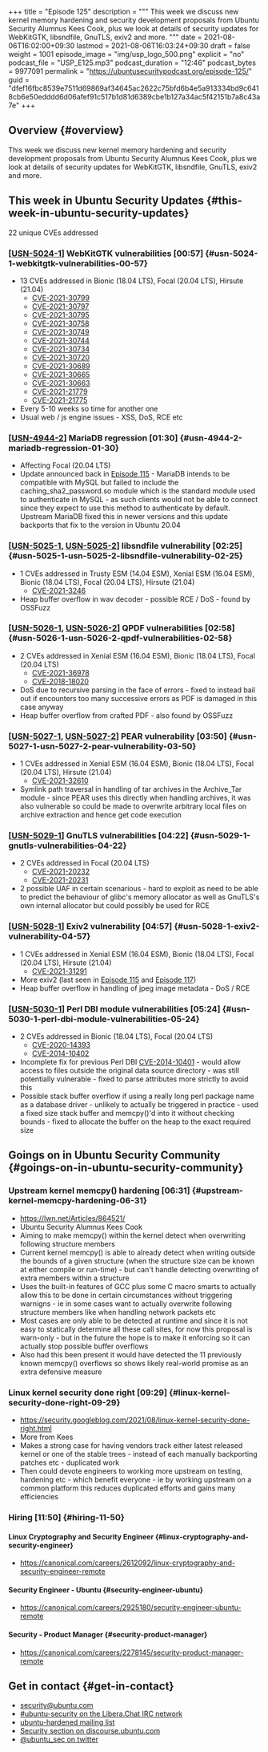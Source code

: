 +++
title = "Episode 125"
description = """
  This week we discuss new kernel memory hardening and security development
  proposals from Ubuntu Security Alumnus Kees Cook, plus we look at details
  of security updates for WebKitGTK, libsndfile, GnuTLS, exiv2 and more.
  """
date = 2021-08-06T16:02:00+09:30
lastmod = 2021-08-06T16:03:24+09:30
draft = false
weight = 1001
episode_image = "img/usp_logo_500.png"
explicit = "no"
podcast_file = "USP_E125.mp3"
podcast_duration = "12:46"
podcast_bytes = 9977091
permalink = "https://ubuntusecuritypodcast.org/episode-125/"
guid = "dfef16fbc8539e7511d69869af34645ac2622c75bfd6b4e5a913334bd9c6418cb6e50edddd6d06afef91c517b1d81d6389cbe1b127a34ac5f42151b7a8c43a7e"
+++

## Overview {#overview}

This week we discuss new kernel memory hardening and security development
proposals from Ubuntu Security Alumnus Kees Cook, plus we look at details
of security updates for WebKitGTK, libsndfile, GnuTLS, exiv2 and more.


## This week in Ubuntu Security Updates {#this-week-in-ubuntu-security-updates}

22 unique CVEs addressed


### [[USN-5024-1](https://ubuntu.com/security/notices/USN-5024-1)] WebKitGTK vulnerabilities [00:57] {#usn-5024-1-webkitgtk-vulnerabilities-00-57}

-   13 CVEs addressed in Bionic (18.04 LTS), Focal (20.04 LTS), Hirsute (21.04)
    -   [CVE-2021-30799](https://ubuntu.com/security/CVE-2021-30799)
    -   [CVE-2021-30797](https://ubuntu.com/security/CVE-2021-30797)
    -   [CVE-2021-30795](https://ubuntu.com/security/CVE-2021-30795)
    -   [CVE-2021-30758](https://ubuntu.com/security/CVE-2021-30758)
    -   [CVE-2021-30749](https://ubuntu.com/security/CVE-2021-30749)
    -   [CVE-2021-30744](https://ubuntu.com/security/CVE-2021-30744)
    -   [CVE-2021-30734](https://ubuntu.com/security/CVE-2021-30734)
    -   [CVE-2021-30720](https://ubuntu.com/security/CVE-2021-30720)
    -   [CVE-2021-30689](https://ubuntu.com/security/CVE-2021-30689)
    -   [CVE-2021-30665](https://ubuntu.com/security/CVE-2021-30665)
    -   [CVE-2021-30663](https://ubuntu.com/security/CVE-2021-30663)
    -   [CVE-2021-21779](https://ubuntu.com/security/CVE-2021-21779)
    -   [CVE-2021-21775](https://ubuntu.com/security/CVE-2021-21775)
-   Every 5-10 weeks so time for another one
-   Usual web / js engine issues - XSS, DoS, RCE etc


### [[USN-4944-2](https://ubuntu.com/security/notices/USN-4944-2)] MariaDB regression [01:30] {#usn-4944-2-mariadb-regression-01-30}

-   Affecting Focal (20.04 LTS)
-   Update announced back in [Episode 115](https://ubuntusecuritypodcast.org/episode-115/) - MariaDB intends to be compatible
    with MySQL but failed to include the caching_sha2_password.so module
    which is the standard module used to authenticate in MySQL - as such
    clients would not be able to connect since they expect to use this method
    to authenticate by default. Upstream MariaDB fixed this in newer versions
    and this update backports that fix to the version in Ubuntu 20.04


### [[USN-5025-1](https://ubuntu.com/security/notices/USN-5025-1), [USN-5025-2](https://ubuntu.com/security/notices/USN-5025-2)] libsndfile vulnerability [02:25] {#usn-5025-1-usn-5025-2-libsndfile-vulnerability-02-25}

-   1 CVEs addressed in Trusty ESM (14.04 ESM), Xenial ESM (16.04 ESM), Bionic (18.04 LTS), Focal (20.04 LTS), Hirsute (21.04)
    -   [CVE-2021-3246](https://ubuntu.com/security/CVE-2021-3246)
-   Heap buffer overflow in wav decoder - possible RCE / DoS - found by
    OSSFuzz


### [[USN-5026-1](https://ubuntu.com/security/notices/USN-5026-1), [USN-5026-2](https://ubuntu.com/security/notices/USN-5026-2)] QPDF vulnerabilities [02:58] {#usn-5026-1-usn-5026-2-qpdf-vulnerabilities-02-58}

-   2 CVEs addressed in Xenial ESM (16.04 ESM), Bionic (18.04 LTS), Focal (20.04 LTS)
    -   [CVE-2021-36978](https://ubuntu.com/security/CVE-2021-36978)
    -   [CVE-2018-18020](https://ubuntu.com/security/CVE-2018-18020)
-   DoS due to recursive parsing in the face of errors - fixed to instead
    bail out if encounters too many successive errors as PDF is damaged in
    this case anyway
-   Heap buffer overflow from crafted PDF - also found by OSSFuzz


### [[USN-5027-1](https://ubuntu.com/security/notices/USN-5027-1), [USN-5027-2](https://ubuntu.com/security/notices/USN-5027-2)] PEAR vulnerability [03:50] {#usn-5027-1-usn-5027-2-pear-vulnerability-03-50}

-   1 CVEs addressed in Xenial ESM (16.04 ESM), Bionic (18.04 LTS), Focal (20.04 LTS), Hirsute (21.04)
    -   [CVE-2021-32610](https://ubuntu.com/security/CVE-2021-32610)
-   Symlink path traversal in handling of tar archives in the Archive_Tar
    module - since PEAR uses this directly when handling archives, it was
    also vulnerable so could be made to overwrite arbitrary local files on
    archive extraction and hence get code execution


### [[USN-5029-1](https://ubuntu.com/security/notices/USN-5029-1)] GnuTLS vulnerabilities [04:22] {#usn-5029-1-gnutls-vulnerabilities-04-22}

-   2 CVEs addressed in Focal (20.04 LTS)
    -   [CVE-2021-20232](https://ubuntu.com/security/CVE-2021-20232)
    -   [CVE-2021-20231](https://ubuntu.com/security/CVE-2021-20231)
-   2 possible UAF in certain scenarious - hard to exploit as need to be able
    to predict the behaviour of glibc's memory allocator as well as GnuTLS's
    own internal allocator but could possibly be used for RCE


### [[USN-5028-1](https://ubuntu.com/security/notices/USN-5028-1)] Exiv2 vulnerability [04:57] {#usn-5028-1-exiv2-vulnerability-04-57}

-   1 CVEs addressed in Xenial ESM (16.04 ESM), Bionic (18.04 LTS), Focal (20.04 LTS), Hirsute (21.04)
    -   [CVE-2021-31291](https://ubuntu.com/security/CVE-2021-31291)
-   More exiv2 (last seen in [Episode 115](https://ubuntusecuritypodcast.org/episode-115/) and [Episode 117](https://ubuntusecuritypodcast.org/episode-117/))
-   Heap buffer overflow in handling of jpeg image metadata - DoS / RCE


### [[USN-5030-1](https://ubuntu.com/security/notices/USN-5030-1)] Perl DBI module vulnerabilities [05:24] {#usn-5030-1-perl-dbi-module-vulnerabilities-05-24}

-   2 CVEs addressed in Bionic (18.04 LTS), Focal (20.04 LTS)
    -   [CVE-2020-14393](https://ubuntu.com/security/CVE-2020-14393)
    -   [CVE-2014-10402](https://ubuntu.com/security/CVE-2014-10402)
-   Incomplete fix for previous Perl DBI [CVE-2014-10401](https://ubuntu.com/security/CVE-2014-10401) - would allow access
    to files outside the original data source directory - was still
    potentially vulnerable - fixed to parse attributes more strictly to avoid
    this
-   Possible stack buffer overflow if using a really long perl package name
    as a database driver - unlikely to actually be triggered in practice -
    used a fixed size stack buffer and memcpy()'d into it without checking
    bounds - fixed to allocate the buffer on the heap to the exact required
    size


## Goings on in Ubuntu Security Community {#goings-on-in-ubuntu-security-community}


### Upstream kernel memcpy() hardening [06:31] {#upstream-kernel-memcpy-hardening-06-31}

-   <https://lwn.net/Articles/864521/>
-   Ubuntu Security Alumnus Kees Cook
-   Aiming to make memcpy() within the kernel detect when
    overwriting following structure members
-   Current kernel memcpy() is able to already detect when writing outside
    the bounds of a given structure (when the structure size can be known at
    either compile or run-time) - but can't handle detecting overwriting of
    extra members within a structure
-   Uses the built-in features of GCC plus some C macro smarts to actually
    allow this to be done in certain circumstances without triggering
    warnigns - ie in some cases want to actually overwrite following
    structure members like when handling network packets etc
-   Most cases are only able to be detected at runtime and since it is not
    easy to statically determine all these call sites, for now this proposal
    is warn-only - but in the future the hope is to make it enforcing so it
    can actually stop possible buffer overflows
-   Also had this been present it would have detected the 11 previously known
    memcpy() overflows so shows likely real-world promise as an extra
    defensive measure


### Linux kernel security done right [09:29] {#linux-kernel-security-done-right-09-29}

-   <https://security.googleblog.com/2021/08/linux-kernel-security-done-right.html>
-   More from Kees
-   Makes a strong case for having vendors track either latest released
    kernel or one of the stable trees - instead of each manually backporting
    patches etc - duplicated work
-   Then could devote engineers to working more upstream on testing,
    hardening etc - which benefit everyone - ie by working upstream on a
    common platform this reduces duplicated efforts and gains many
    efficiencies


### Hiring [11:50] {#hiring-11-50}


#### Linux Cryptography and Security Engineer {#linux-cryptography-and-security-engineer}

-   <https://canonical.com/careers/2612092/linux-cryptography-and-security-engineer-remote>


#### Security Engineer - Ubuntu {#security-engineer-ubuntu}

-   <https://canonical.com/careers/2925180/security-engineer-ubuntu-remote>


#### Security - Product Manager {#security-product-manager}

-   <https://canonical.com/careers/2278145/security-product-manager-remote>


## Get in contact {#get-in-contact}

-   [security@ubuntu.com](mailto:security@ubuntu.com)
-   [#ubuntu-security on the Libera.Chat IRC network](https://libera.chat)
-   [ubuntu-hardened mailing list](https://lists.ubuntu.com/mailman/listinfo/ubuntu-hardened)
-   [Security section on discourse.ubuntu.com](https://discourse.ubuntu.com/c/security)
-   [@ubuntu\_sec on twitter](https://twitter.com/ubuntu%5Fsec)
